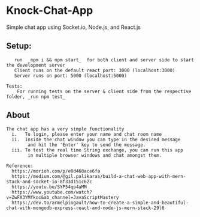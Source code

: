 # Knock-Chat-App
  Simple chat app using Socket.io, Node.js, and React.js

  ## Setup:
       run  _npm i && npm start_  for both client and server side to start the development server
       Client runs on the default react port: 3000 (localhost:3000)
       Server runs on port: 5000 (localhost:5000)

    Tests: 
        For running tests on the server & client side from the respective folder, _run npm test_

## About
    The chat app has a very simple functionality
      i.   To login, please enter your name and chat room name
      ii.  Inside the chat window you can type in the desired message
            and hit the 'Enter' key to send the message.
      iii. To test the real time String exchange, you can run this app
            in multiple browser windows and chat amongst them.
  
    Reference: 
      https://morioh.com/p/e0d460ace6fa
      https://medium.com/@gil.palikaras/build-a-chat-web-app-with-mern-stack-and-socket-io-8f33d151c62c
      https://youtu.be/SYP54qp4aMM
      https://www.youtube.com/watch?v=ZwFA3YMfkoc&ab_channel=JavaScriptMastery
      https://dev.to/armelpingault/how-to-create-a-simple-and-beautiful-chat-with-mongodb-express-react-and-node-js-mern-stack-29l6
  
